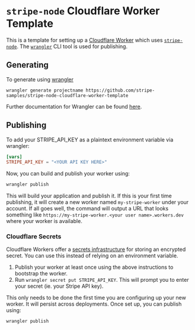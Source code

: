 # `stripe-node` Cloudflare Worker Template
This is a template for setting up a [Cloudflare Worker](https://workers.cloudflare.com/) which uses [`stripe-node`](https://github.com/stripe/stripe-node). The [`wrangler`](https://developers.cloudflare.com/workers/cli-wrangler) CLI tool is used for publishing.

## Generating

To generate using [wrangler](https://github.com/cloudflare/wrangler2)

```
wrangler generate projectname https://github.com/stripe-samples/stripe-node-cloudflare-worker-template
```

Further documentation for Wrangler can be found [here](https://developers.cloudflare.com/workers/tooling/wrangler).

## Publishing

To add your STRIPE_API_KEY as a plaintext environment variable via wrangler:

```toml
[vars]
STRIPE_API_KEY = "<YOUR API KEY HERE>"
```

Now, you can build and publish your worker using:

```bash
wrangler publish
```

This will build your application and publish it. If this is your first time publishing, it will create a new worker named `my-stripe-worker` under your account. If all goes well, the command will output a URL that looks something like `https://my-stripe-worker.<your user name>.workers.dev` where your worker is available.

### Cloudflare Secrets

Cloudflare Workers offer a [secrets infrastructure](https://developers.cloudflare.com/workers/platform/environment-variables#add-secrets-to-your-project) for storing an encrypted secret. You can use this instead of relying on an environment variable.

1. Publish your worker at least once using the above instructions to bootstrap the worker.
2. Run `wrangler secret put STRIPE_API_KEY`. This will prompt you to enter your secret (ie. your Stripe API key). 

This only needs to be done the first time you are configuring up your new worker. It will persist across deployments. Once set up, you can publish using:

```bash
wrangler publish
```